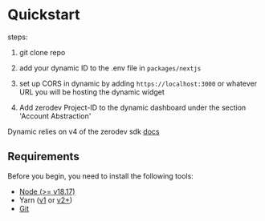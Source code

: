 # Quickstart

steps:

1. git clone repo

2. add your dynamic ID to the .env file in `packages/nextjs`

3. set up CORS in dynamic by adding `https://localhost:3000` or whatever URL you will be hosting the dynamic widget

4. Add zerodev Project-ID to the dynamic dashboard under the section 'Account Abstraction'

Dynamic relies on v4 of the zerodev sdk [docs](https://docs-v4.zerodev.app/)

## Requirements

Before you begin, you need to install the following tools:

- [Node (>= v18.17)](https://nodejs.org/en/download/)
- Yarn ([v1](https://classic.yarnpkg.com/en/docs/install/) or [v2+](https://yarnpkg.com/getting-started/install))
- [Git](https://git-scm.com/downloads)

##
